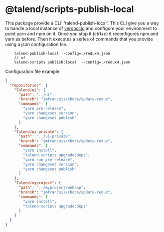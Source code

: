 # @talend/scripts-publish-local

This package provide a CLI: 'talend-publish-local'.
This CLI give you a way to handle a local instance of [verdaccio](https://verdaccio.org) and configure your environment to point yarn and npm on it. Once you stop it (ctrl+c) it reconfigures npm and yarn as before.
Then it executes a series of commands that you provide using a json configuration file.

```
    talend-publish-local --config=./redux4.json
    // of
    talend-scripts publish:local  --config=./redux4.json
```

Configuration file example:

```json
{
  "repositories": {
    "Talend/ui": {
      "path": "../ui",
      "branch": "jmfrancois/chore/update-redux",
      "commands": [
        "yarn pre-release",
        "yarn changeset version",
        "yarn changeset publish"
      ]
    },
    "Talend/ui-private": {
      "path": "../ui-private",
      "branch": "jmfrancois/chore/update-redux",
      "commands": [
        "yarn install",
        "talend-scripts upgrade:deps",
        "yarn run pre-release",
        "yarn changeset version",
        "yarn changeset publish"
      ]
    },
    "Talend/myproject": {
      "path": "../myproject/webapp",
      "branch": "jmfrancois/chore/update-redux",
      "commands": [
        "yarn install",
        "talend-scripts upgrade:deps"
      ]
    }
  }
}
```
